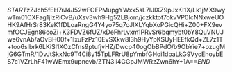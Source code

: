 $START$zZJch5fEH7rJ4J52wFOFPMupgYWxx5sL7lJIXZ9pJxKI1X/Lk1jMX9wywTm01CXFag1jIzRiCvB/uXsv3wh9Hg52LBjom/jczkktot7okvVP0IcNNxweUOHK9AfHrSr83KeK1fDLoaRngG4Y4yo75q7cJIXLYqbXoPGicQHi+Z00+FX9evmfOCJEgn86coZi+K3FDVZ6fUZ/xDeFhrLvxm1PRvSr6bqmybt0bY8QuVNUJwe6vnAb/aOvBH00f+1IxuFzPz10EvSXkw8l3h9HyYpKSUyHEEfkQd+ZL7z1T+too6sIbrk6LKiSl1XOzCfns9ptufjvHZ/Dwcp40ogObBPdO/b9ObYie7+ozugMjG6GTmR/1DvJtSkxNc9T4Ci8y15TpLFRrU8pYmbfGHoi1dbaLkG9VycEhoybES7c1VZrLhF41wWEmx9upnevb/ZTN3Ii4GGpJMWRzZwn6hY+1A==$END$